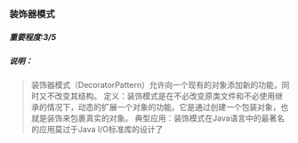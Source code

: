 ### 装饰器模式
##### 重要程度:3/5
##### 说明：
> 装饰器模式（DecoratorPattern）允许向一个现有的对象添加新的功能，同时又不改变其结构。
> 定义：装饰模式是在不必改变原类文件和不必使用继承的情况下，动态的扩展一个对象的功能。它是通过创建一个包装对象，也就是装饰来包裹真实的对象。
> 典型应用：装饰模式在Java语言中的最著名的应用莫过于Java I/O标准库的设计了
